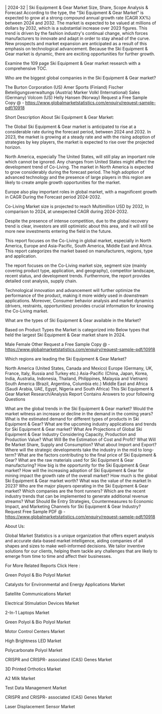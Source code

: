 | 2024-32 | Ski Equipment & Gear Market Size, Share, Scope Analysis & Forecast
According to the type, the "Ski Equipment & Gear Market" is expected to grow at a strong compound annual growth rate (CAGR XX%) between 2024 and 2032. The market is expected to be valued at millions of dollars by 2032, which is a substantial increase over 2023 figures. This trend is driven by the fashion industry's continual change, which forces manufacturers to innovate and adapt in order to stay ahead of the curve. New prospects and market expansion are anticipated as a result of this emphasis on technological advancement. Because the Ski Equipment & Gear market is dynamic, there are exciting opportunities for further growth.

Examine the 109 page Ski Equipment & Gear market research with a comprehensive TOC.

Who are the biggest global companies in the Ski Equipment & Gear market?


The Burton Corporation (US)
Amer Sports (Finland)
Fischer Beteiligungsverwaltungs (Austria)
Marker Volkl (International) Sales (Germany)
Volcom (US)
Helly Hansen (Norway)
Request a Free Sample Copy @ - https://www.globalmarketstatistics.com/enquiry/request-sample-pdf/10918

Short Description About Ski Equipment & Gear Market:

The Global Ski Equipment & Gear market is anticipated to rise at a considerable rate during the forecast period, between 2024 and 2032. In 2023, the market is growing at a steady rate and with the rising adoption of strategies by key players, the market is expected to rise over the projected horizon.

North America, especially The United States, will still play an important role which cannot be ignored. Any changes from United States might affect the development trend of Co-Living. The market in North America is expected to grow considerably during the forecast period. The high adoption of advanced technology and the presence of large players in this region are likely to create ample growth opportunities for the market.

Europe also play important roles in global market, with a magnificent growth in CAGR During the Forecast period 2024-2032.

Co-Living Market size is projected to reach Multimillion USD by 2032, In comparison to 2024, at unexpected CAGR during 2024-2032.

Despite the presence of intense competition, due to the global recovery trend is clear, investors are still optimistic about this area, and it will still be more new investments entering the field in the future.

This report focuses on the Co-Living in global market, especially in North America, Europe and Asia-Pacific, South America, Middle East and Africa. This report categorizes the market based on manufacturers, regions, type and application.

The report focuses on the Co-Living market size, segment size (mainly covering product type, application, and geography), competitor landscape, recent status, and development trends. Furthermore, the report provides detailed cost analysis, supply chain.

Technological innovation and advancement will further optimize the performance of the product, making it more widely used in downstream applications. Moreover, Consumer behavior analysis and market dynamics (drivers, restraints, opportunities) provides crucial information for knowing the Co-Living market.

What are the types of Ski Equipment & Gear available in the Market?

Based on Product Types the Market is categorized into Below types that held the largest Ski Equipment & Gear market share In 2024.


Male
Female
Other
Request a Free Sample Copy @ - https://www.globalmarketstatistics.com/enquiry/request-sample-pdf/10918

Which regions are leading the Ski Equipment & Gear Market?

North America (United States, Canada and Mexico)
Europe (Germany, UK, France, Italy, Russia and Turkey etc.)
Asia-Pacific (China, Japan, Korea, India, Australia, Indonesia, Thailand, Philippines, Malaysia and Vietnam)
South America (Brazil, Argentina, Columbia etc.)
Middle East and Africa (Saudi Arabia, UAE, Egypt, Nigeria and South Africa)
This Ski Equipment & Gear Market Research/Analysis Report Contains Answers to your following Questions

What are the global trends in the Ski Equipment & Gear market? Would the market witness an increase or decline in the demand in the coming years?
What is the estimated demand for different types of products in Ski Equipment & Gear? What are the upcoming industry applications and trends for Ski Equipment & Gear market?
What Are Projections of Global Ski Equipment & Gear Industry Considering Capacity, Production and Production Value? What Will Be the Estimation of Cost and Profit? What Will Be Market Share, Supply and Consumption? What about Import and Export?
Where will the strategic developments take the industry in the mid to long-term?
What are the factors contributing to the final price of Ski Equipment & Gear? What are the raw materials used for Ski Equipment & Gear manufacturing?
How big is the opportunity for the Ski Equipment & Gear market? How will the increasing adoption of Ski Equipment & Gear for mining impact the growth rate of the overall market?
How much is the global Ski Equipment & Gear market worth? What was the value of the market In 2023?
Who are the major players operating in the Ski Equipment & Gear market? Which companies are the front runners?
Which are the recent industry trends that can be implemented to generate additional revenue streams?
What Should Be Entry Strategies, Countermeasures to Economic Impact, and Marketing Channels for Ski Equipment & Gear Industry?
Request Free Sample PDF @ - https://www.globalmarketstatistics.com/enquiry/request-sample-pdf/10918

About Us:

Global Market Statistics is a unique organization that offers expert analysis and accurate data-based market intelligence, aiding companies of all shapes and sizes to make well-informed decisions. We tailor inventive solutions for our clients, helping them tackle any challenges that are likely to emerge from time to time and affect their businesses.

For More Related Reports Click Here :

Green Polyol & Bio Polyol Market

Catalysts for Environmental and Energy Applications Market

Satellite Communications Market

Electrical Stimulation Devices Market

2-In-1 Laptops Market

Green Polyol & Bio Polyol Market

Motor Control Centers Market

High Brightness LED Market

Polycarbonate Polyol Market

CRISPR and CRISPR- associated (CAS) Genes Market

3D Printed Orthotics Market

A2 Milk Market

Test Data Management Market

CRISPR and CRISPR- associated (CAS) Genes Market

Laser Displacement Sensor Market